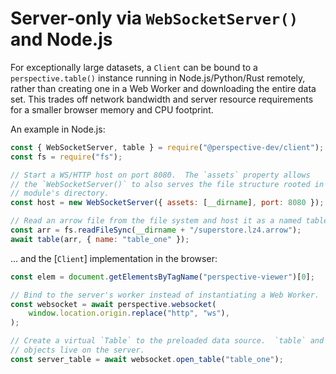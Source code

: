 # Server-only via `WebSocketServer()` and Node.js

For exceptionally large datasets, a `Client` can be bound to a
`perspective.table()` instance running in Node.js/Python/Rust remotely, rather
than creating one in a Web Worker and downloading the entire data set. This
trades off network bandwidth and server resource requirements for a smaller
browser memory and CPU footprint.

An example in Node.js:

```javascript
const { WebSocketServer, table } = require("@perspective-dev/client");
const fs = require("fs");

// Start a WS/HTTP host on port 8080.  The `assets` property allows
// the `WebSocketServer()` to also serves the file structure rooted in this
// module's directory.
const host = new WebSocketServer({ assets: [__dirname], port: 8080 });

// Read an arrow file from the file system and host it as a named table.
const arr = fs.readFileSync(__dirname + "/superstore.lz4.arrow");
await table(arr, { name: "table_one" });
```

... and the [`Client`] implementation in the browser:

```javascript
const elem = document.getElementsByTagName("perspective-viewer")[0];

// Bind to the server's worker instead of instantiating a Web Worker.
const websocket = await perspective.websocket(
    window.location.origin.replace("http", "ws"),
);

// Create a virtual `Table` to the preloaded data source.  `table` and `view`
// objects live on the server.
const server_table = await websocket.open_table("table_one");
```
